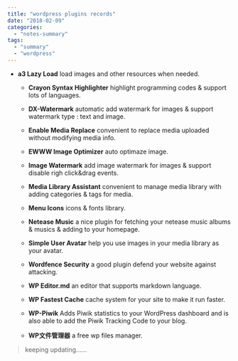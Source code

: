 ```yaml
---
title: "wordpress plugins records"
date: "2018-02-09"
categories: 
  - "notes-summary"
tags: 
  - "summary"
  - "wordpress"
---
```


- **a3 Lazy Load** load images and other resources when needed.
    
    - **Crayon Syntax Highlighter** highlight programming codes & support lots of languages.
        
    - **DX-Watermark** automatic add watermark for images & support watermark type : text and image.
        
    - **Enable Media Replace** convenient to replace media uploaded without modifying media info.
        
    - **EWWW Image Optimizer** auto optimaze image.
        
    - **Image Watermark** add image watermark for images & support disable righ click&drag events.
        
    - **Media Library Assistant** convenient to manage media library with adding categories & tags for media.
        
    - **Menu Icons** icons & fonts library.
        
    - **Netease Music** a nice plugin for fetching your netease music albums & musics & adding to your homepage.
        
    - **Simple User Avatar** help you use images in your media library as your avatar.
        
    - **Wordfence Security** a good plugin defend your website against attacking.
        
    - **WP Editor.md** an editor that supports markdown language.
        
    - **WP Fastest Cache** cache system for your site to make it run faster.
        
    - **WP-Piwik** Adds Piwik statistics to your WordPress dashboard and is also able to add the Piwik Tracking Code to your blog.
        
    - **WP文件管理器** a free wp files manager.
        

> keeping updating......
